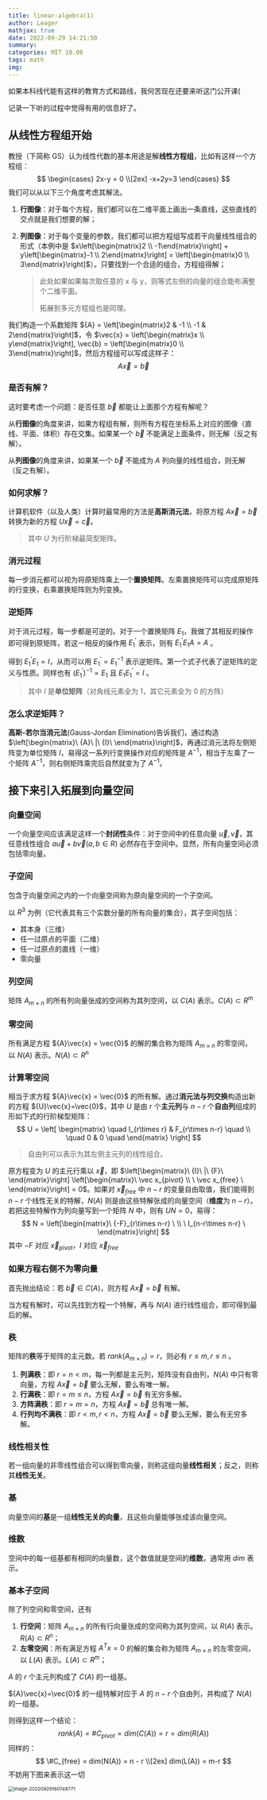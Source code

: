 ```yaml
---
title: linear-algebra(1)
author: Leager
mathjax: true
date: 2022-09-29 14:21:50
summary:
categories: MIT 18.06
tags: math
img:
---
```


如果本科线代能有这样的教育方式和路线，我何苦现在还要来听这门公开课(

记录一下听的过程中觉得有用的信息好了。

<!--more-->

## 从线性方程组开始

教授（下简称 GS）认为线性代数的基本用途是解**线性方程组**，比如有这样一个方程组：
$$
\begin{cases}
2x-y = 0
\\[2ex]
-x+2y=3
\end{cases}
$$
我们可以从以下三个角度考虑其解法。

1. **行图像**：对于每个方程，我们都可以在二维平面上画出一条直线，这些直线的交点就是我们想要的解；
2. **列图像**：对于每个变量的参数，我们都可以把方程组写成若干向量线性组合的形式（本例中是 $x\left[\begin{matrix}2 \\ -1\end{matrix}\right] + y\left[\begin{matrix}-1 \\ 2\end{matrix}\right] = \left[\begin{matrix}0 \\ 3\end{matrix}\right]$）。只要找到一个合适的组合，方程组得解；

    > 此处如果如果每次取任意的 x 与 y，则等式左侧的向量的组合能布满整个二维平面。
    >
    > 拓展到多元方程组也是同理。

我们构造一个系数矩阵 ${A} = \left[\begin{matrix}2 & -1 \\ -1 & 2\end{matrix}\right]$，令 $\vec{x} = \left[\begin{matrix}x \\ y\end{matrix}\right], \vec{b} = \left[\begin{matrix}0 \\ 3\end{matrix}\right]$，然后方程组可以写成这样子：
$$
A\vec{x} = \vec{b}
$$

### 是否有解？

这时要考虑一个问题：是否任意 $\vec{b}$ 都能让上面那个方程有解呢？

从**行图像**的角度来讲，如果方程组有解，则所有方程在坐标系上对应的图像（直线、平面、体积）存在交集。如果某一个 $\vec{b}$ 不能满足上面条件，则无解（反之有解）。

从**列图像**的角度来讲，如果某一个 $\vec{b}$ 不能成为 ${A}$ 列向量的线性组合，则无解（反之有解）。

### 如何求解？

计算机软件（以及人类）计算时最常用的方法是**高斯消元法**，将原方程 ${A}\vec{x} = \vec{b}$ 转换为新的方程 ${U}\vec{x}=\vec{c}$。

> 其中 ${U}$ 为行阶梯最简型矩阵。

### 消元过程

每一步消元都可以视为将原矩阵乘上一个**置换矩阵**。左乘置换矩阵可以完成原矩阵的行变换，右乘置换矩阵则为列变换。

### 逆矩阵

对于消元过程，每一步都是可逆的。对于一个置换矩阵 $E_1$，我做了其相反的操作即可得到原矩阵，若这一相反的操作用 $E_1^{'}$ 表示，则有 $E_1^{'}  E_1  A =  A$ 。

得到 $E_1^{'}  E_1 =  {I}$，从而可以用 $E_1^{'} = { E_1}^{-1}$ 表示逆矩阵。第一个式子代表了逆矩阵的定义与性质。同样也有 $(E_1^{'})^{-1} = {E_1}$ 且 $E_1 E_1^{'} = {I}$ 。

> 其中 $I$ 是**单位矩阵**（对角线元素全为 1，其它元素全为 0 的方阵）

### 怎么求逆矩阵？

**高斯-若尔当消元法**(Gauss-Jordan Elimination)告诉我们，通过构造 $\left[\begin{matrix}\ {A}\ |\ {I}\ \end{matrix}\right]$，再通过消元法将左侧矩阵变为单位矩阵 ${I}$，易得这一系列行变换操作对应的矩阵是 ${A}^{-1}$，相当于左乘了一个矩阵 ${A}^{-1}$，则右侧矩阵乘完后自然就变为了 ${A}^{-1}$。

## 接下来引入拓展到向量空间

### 向量空间

一个向量空间应该满足这样一个**封闭性**条件：对于空间中的任意向量 $\vec{u}, \vec{v}$，其任意线性组合 $a\vec{u}+b\vec{v}(a, b\in R)$ 必然存在于空间中。显然，所有向量空间必须包括零向量。

### 子空间

包含于向量空间之内的一个向量空间称为原向量空间的一个子空间。

以 ${R}^3$ 为例（它代表具有三个实数分量的所有向量的集合），其子空间包括：

- 其本身（三维）
- 任一过原点的平面（二维）
- 任一过原点的直线（一维）
- 零向量

### 列空间

矩阵 ${A}_{m\times n}$ 的所有列向量张成的空间称为其列空间，以 $C({A})$ 表示。$C({A})\subset R^m$

### 零空间

所有满足方程 ${A}\vec{x} = \vec{0}$ 的解的集合称为矩阵 ${A}_{m\times n}$ 的零空间，以 $N({A})$ 表示。$N({A})\subset R^n$

### 计算零空间

相当于求方程 ${A}\vec{x} = \vec{0}$ 的所有解。通过**消元法与列交换**构造出新的方程 ${U}\vec{x}=\vec{0}$，其中 ${U}$ 是由 $r$ 个**主元列**与 $n-r$ 个**自由列**组成的形如下式的行阶梯型矩阵：
$$
U =
\left[
\begin{matrix}
\quad I_{r\times r} & F_{r\times n-r} \quad
\\
\quad 0 & 0 \quad
\end{matrix}
\right]
$$

> 自由列可以表示为其左侧主元列的线性组合。

原方程变为 ${U}$ 的主元行乘以 $\vec{x}$，即 $\left[\begin{matrix}\ {I}\ |\ {F}\ \end{matrix}\right] \left[\begin{matrix}\  \vec x_{pivot} \\ \  \vec x_{free} \ \end{matrix}\right] =  0$。如果对 $\vec x_{free}$ 中 $n-r$ 的变量自由取值，我们能得到 $n-r$ 个线性无关的特解，$N({A})$ 则是由这些特解张成的向量空间（**维度**为 $n-r$）。若把这些特解作为列向量写到一个矩阵 ${N}$ 中，则有 ${U}{N} = {0}$，易得：
$$
N =
\left[\begin{matrix}\ {-F}_{r\times n-r} \ \\ \ I_{n-r\times n-r} \ \end{matrix}\right]
$$
其中 ${-F}$ 对应 $\vec{x}_{pivot}$，${I}$ 对应 $\vec{x}_{free}$

### 如果方程右侧不为零向量

首先抛出结论：若 $\vec{b} \in C({A})$，则方程 ${A}\vec{x} = \vec{b}$ 有解。

当方程有解时，可以先找到方程一个特解，再与 $N({A})$ 进行线性组合，即可得到最后的解。

### 秩

矩阵的**秩**等于矩阵的主元数。若 $rank({A}_{m\times n}) = r$，则必有 $r\leq m, r\leq n$ 。

1. **列满秩**：即 $r=n<m$，每一列都是主元列，矩阵没有自由列，$N({A})$ 中只有零向量，方程 ${A}\vec{x} = \vec{b}$ 要么无解，要么有唯一解。
2. **行满秩**：即 $r=m\leq n$，方程 ${A}\vec{x} = \vec{b}$ 有无穷多解。
3. **方阵满秩**：即 $r=m=n$，方程 ${A}\vec{x} = \vec{b}$ 总有唯一解。
4. **行列均不满秩**：即 $r<m, r<n$，方程 ${A}\vec{x} = \vec{b}$ 要么无解，要么有无穷多解。

### 线性相关性

若一组向量的非零线性组合可以得到零向量，则称这组向量**线性相关**；反之，则称其**线性无关**。

### 基

向量空间的**基**是一组**线性无关的向量**，且这些向量能够张成该向量空间。

### 维数

空间中的每一组基都有相同的向量数，这个数值就是空间的**维数**，通常用 $dim$ 表示。

### 基本子空间

除了列空间和零空间，还有

1. **行空间**：矩阵 ${A}_{m\times n}$ 的所有行向量张成的空间称为其列空间，以 $R({A})$ 表示。$R({A})\subset R^n$；
2. **左零空间**：所有满足方程 ${A^T}{x} = {0}$ 的解的集合称为矩阵 ${A}_{m\times n}$ 的左零空间，以 $L({A})$ 表示。$L({A})\subset R^m$；
   
${A}$ 的 $r$ 个主元列构成了 $C({A})$ 的一组基。

${A}\vec{x}=\vec{0}$ 的一组特解对应于 ${A}$ 的 $n-r$ 个自由列，并构成了 $N({A})$ 的一组基。

则得到这样一个结论：
$$
rank(A) = \# C_{pivot} = dim(C(A)) = r = dim(R(A))
$$
同样的：
$$
\#C_{free} = dim(N(A)) = n - r
\\[2ex]
dim(L(A)) = m-r
$$
不妨用下图来表示这一切

<img src="image-20220929160748771.png" alt="image-20220929160748771" style="zoom:67%;" />

